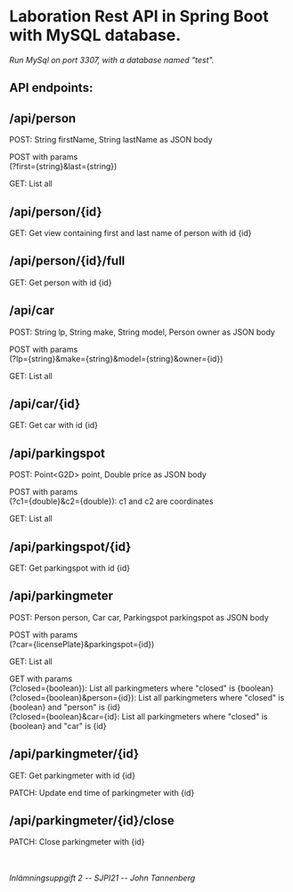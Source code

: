 # Laboration Rest API in Spring Boot with MySQL database.

_Run MySql on port 3307, with a database named "test"._

## API endpoints:

## /api/person

<p>POST: String firstName, String lastName as JSON body<br>

POST with params<br>
(?first={string}&last={string})<br>

GET: List all</p>

## /api/person/{id}

GET: Get view containing first and last name of person with id {id}

## /api/person/{id}/full

GET: Get person with id {id}

## /api/car

<p>POST: String lp, String make, String model, Person owner as JSON body<br>

POST with params<br>
(?lp={string}&make={string}&model={string}&owner={id})<br>

GET: List all</p>

## /api/car/{id}

GET: Get car with id {id}

## /api/parkingspot

<p>POST: Point&#60G2D&#62 point, Double price as JSON body<br>

POST with params<br>
(?c1={double}&c2={double}): c1 and c2 are coordinates<br>

GET: List all</p>

## /api/parkingspot/{id}

GET: Get parkingspot with id {id}

## /api/parkingmeter

<p>POST:
Person person,
Car car,
Parkingspot parkingspot as JSON body<br>

POST with params<br>
(?car={licensePlate}&parkingspot={id})<br>

GET: List all<br>

GET with params<br>
(?closed={boolean}): List all parkingmeters where "closed" is {boolean}<br>
(?closed={boolean}&person={id}): List all parkingmeters where "closed" is {boolean} and "person" is {id}<br>
(?closed={boolean}&car={id}: List all parkingmeters where "closed" is {boolean} and "car" is {id}</p>

## /api/parkingmeter/{id}

<p>GET: Get parkingmeter with id {id}<br>

PATCH: Update end time of parkingmeter with {id}</p>

## /api/parkingmeter/{id}/close

PATCH: Close parkingmeter with {id}<br>
<br>
<br>

_Inlämningsuppgift 2 -- SJPI21 -- John Tannenberg_
